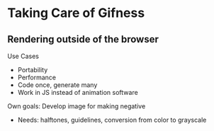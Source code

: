 # Taking Care of Gifness

## Rendering outside of the browser

Use Cases

- Portability
- Performance
- Code once, generate many
- Work in JS instead of animation software

Own goals: Develop image for making negative
- Needs: halftones, guidelines, conversion from color to grayscale


